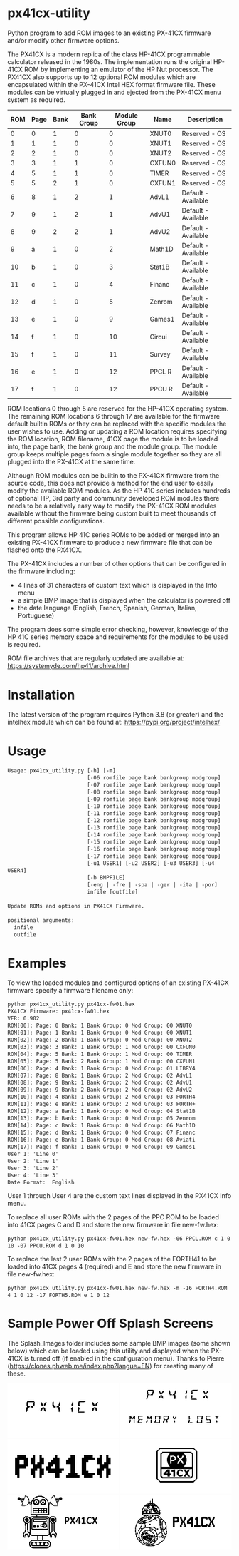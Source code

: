 # px41cx-utility
Python program to add ROM images to an existing PX-41CX firmware and/or modify other firmware options.

The PX41CX is a modern replica of the class HP-41CX programmable calculator released in the 1980s. The implementation runs the original
HP-41CX ROM by implementing an emulator of the HP Nut processor. The PX41CX also supports up to 12 optional ROM modules which are encapsulated within
the PX-41CX Intel HEX format firmware file. These modules can be virtually plugged in and ejected from the PX-41CX menu system as required.

| ROM         | Page        | Bank     | Bank Group | Module Group | Name   | Description |
|-------------|-------------|----------|------------|--------------|--------|-------------|
| 0           | 0           | 1        | 0          | 0            | XNUT0  | Reserved - OS |
| 1           | 1           | 1        | 0          | 0            | XNUT1  | Reserved - OS |
| 2           | 2           | 1        | 0          | 0            | XNUT2  | Reserved - OS |
| 3           | 3           | 1        | 1          | 0            | CXFUN0 | Reserved - OS |
| 4           | 5           | 1        | 1          | 0            | TIMER  | Reserved - OS |
| 5           | 5           | 2        | 1          | 0            | CXFUN1 | Reserved - OS |
| 6           | 8           | 1        | 2          | 1            | AdvL1  | Default - Available |
| 7           | 9           | 1        | 2          | 1            | AdvU1  | Default - Available |
| 8           | 9           | 2        | 2          | 1            | AdvU2  | Default - Available |
| 9           | a           | 1        | 0          | 2            | Math1D  | Default - Available |
| 10          | b           | 1        | 0          | 3            | Stat1B  | Default - Available |
| 11          | c           | 1        | 0          | 4            | Financ  | Default - Available |
| 12          | d           | 1        | 0          | 5            | Zenrom  | Default - Available |
| 13          | e           | 1        | 0          | 9            | Games1  | Default - Available |
| 14          | f           | 1        | 0          | 10            | Circui  | Default - Available |
| 15          | f           | 1        | 0          | 11            | Survey  | Default - Available |
| 16          | e           | 1        | 0          | 12            | PPCL R  | Default - Available |
| 17          | f           | 1        | 0          | 12            | PPCU R  | Default - Available |

ROM locations 0 through 5 are reserved for the HP-41CX operating system. The remaining ROM locations 6 through 17 are available for the firmware default builtin ROMs or they can be replaced with the specific modules the user wishes to use. Adding or updating a ROM location requires specifying the ROM location, ROM filename, 41CX page the module is to be loaded into, the page bank, the bank group and the module group. The module group keeps multiple pages 
from a single module together so they are all plugged into the PX-41CX at the same time.

Although ROM modules can be builtin to the PX-41CX firmware from the source code, this does not provide a method for the end user to easily modify the available ROM modules. As the HP 41C series includes hundreds of optional HP, 3rd party and community developed ROM modules there needs to be a relatively easy way to modify the PX-41CX ROM modules available without the firmware being custom built to meet thousands of different possible configurations.

This program allows HP 41C series ROMs to be added or merged into an existing PX-41CX firmware to produce a new firmware file that can be flashed onto the PX41CX.

The PX-41CX includes a number of other options that can be configured in the firmware including:
- 4 lines of 31 characters of custom text which is displayed in the Info menu
- a simple BMP image that is displayed when the calculator is powered off
- the date language (English, French, Spanish, German, Italian, Portuguese)

The program does some simple error checking, however, knowledge of the HP 41C series memory space and requirements for the modules to be used is required.

ROM file archives that are regularly updated are available at: https://systemyde.com/hp41/archive.html

# Installation
The latest version of the program requires Python 3.8 (or greater) and the intelhex module which can be found at: https://pypi.org/project/intelhex/
# Usage
```
Usage: px41cx_utility.py [-h] [-m]
                         [-06 romfile page bank bankgroup modgroup]
                         [-07 romfile page bank bankgroup modgroup]
                         [-08 romfile page bank bankgroup modgroup]
                         [-09 romfile page bank bankgroup modgroup]
                         [-10 romfile page bank bankgroup modgroup]
                         [-11 romfile page bank bankgroup modgroup]
                         [-12 romfile page bank bankgroup modgroup]
                         [-13 romfile page bank bankgroup modgroup]
                         [-14 romfile page bank bankgroup modgroup]
                         [-15 romfile page bank bankgroup modgroup]
                         [-16 romfile page bank bankgroup modgroup]
                         [-17 romfile page bank bankgroup modgroup]
                         [-u1 USER1] [-u2 USER2] [-u3 USER3] [-u4 USER4]
                         [-b BMPFILE]
                         [-eng | -fre | -spa | -ger | -ita | -por]
                         infile [outfile]

Update ROMs and options in PX41CX Firmware.

positional arguments:
  infile
  outfile
```
# Examples
To view the loaded modules and configured options of an existing PX-41CX firmware specify a firmware filename only:
```
python px41cx_utility.py px41cx-fw01.hex 
PX41CX Firmware: px41cx-fw01.hex
VER: 0.902
ROM[00]: Page: 0 Bank: 1 Bank Group: 0 Mod Group: 00 XNUT0 
ROM[01]: Page: 1 Bank: 1 Bank Group: 0 Mod Group: 00 XNUT1 
ROM[02]: Page: 2 Bank: 1 Bank Group: 0 Mod Group: 00 XNUT2 
ROM[03]: Page: 3 Bank: 1 Bank Group: 1 Mod Group: 00 CXFUN0
ROM[04]: Page: 5 Bank: 1 Bank Group: 1 Mod Group: 00 TIMER 
ROM[05]: Page: 5 Bank: 2 Bank Group: 1 Mod Group: 00 CXFUN1
ROM[06]: Page: 4 Bank: 1 Bank Group: 0 Mod Group: 01 LIBRY4
ROM[07]: Page: 8 Bank: 1 Bank Group: 2 Mod Group: 02 AdvL1 
ROM[08]: Page: 9 Bank: 1 Bank Group: 2 Mod Group: 02 AdvU1 
ROM[09]: Page: 9 Bank: 2 Bank Group: 2 Mod Group: 02 AdvU2 
ROM[10]: Page: 4 Bank: 1 Bank Group: 2 Mod Group: 03 FORTH4
ROM[11]: Page: e Bank: 1 Bank Group: 2 Mod Group: 03 FORTH+
ROM[12]: Page: a Bank: 1 Bank Group: 0 Mod Group: 04 Stat1B
ROM[13]: Page: b Bank: 1 Bank Group: 0 Mod Group: 05 Zenrom
ROM[14]: Page: c Bank: 1 Bank Group: 0 Mod Group: 06 Math1D
ROM[15]: Page: d Bank: 1 Bank Group: 0 Mod Group: 07 Financ
ROM[16]: Page: e Bank: 1 Bank Group: 0 Mod Group: 08 Aviati
ROM[17]: Page: f Bank: 1 Bank Group: 0 Mod Group: 09 Games1
User 1: 'Line 0'
User 2: 'Line 1'
User 3: 'Line 2'
User 4: 'Line 3'
Date Format:  English
```
User 1 through User 4 are the custom text lines displayed in the PX41CX Info menu.

To replace all user ROMs with the 2 pages of the PPC ROM to be loaded into 41CX pages C and D and store the new firmware in file new-fw.hex:
```
python px41cx_utility.py px41cx-fw01.hex new-fw.hex -06 PPCL.ROM c 1 0 10 -07 PPCU.ROM d 1 0 10
```
To replace the last 2 user ROMs with the 2 pages of the FORTH41 to be loaded into 41CX pages 4 (required) and E and store the new firmware in file new-fw.hex:
```
python px41cx_utility.py px41cx-fw01.hex new-fw.hex -m -16 FORTH4.ROM 4 1 0 12 -17 FORTH5.ROM e 1 0 12
```
# Sample Power Off Splash Screens
The Splash_Images folder includes some sample BMP images (some shown below) which can be loaded using this utility and displayed when the PX-41CX is turned off (if enabled in the configuration menu). Thanks to Pierre (https://clones.phweb.me/index.php?langue=EN) for creating many of these.

![PX](Splash_Images/PX.bmp)
![PX-ML](Splash_Images/PX-MemLost.bmp)
![PX-DARK](Splash_Images/PX-Dark.bmp)
![PX41CX](Splash_Images/px41cx.bmp)
![Robot](Splash_Images/robot.bmp)
![Droid](Splash_Images/droid.bmp)
